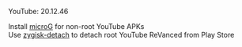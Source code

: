 YouTube: 20.12.46  

Install [microG](https://github.com/ReVanced/GmsCore/releases) for non-root YouTube APKs  
Use [zygisk-detach](https://github.com/j-hc/zygisk-detach) to detach root YouTube ReVanced from Play Store  

